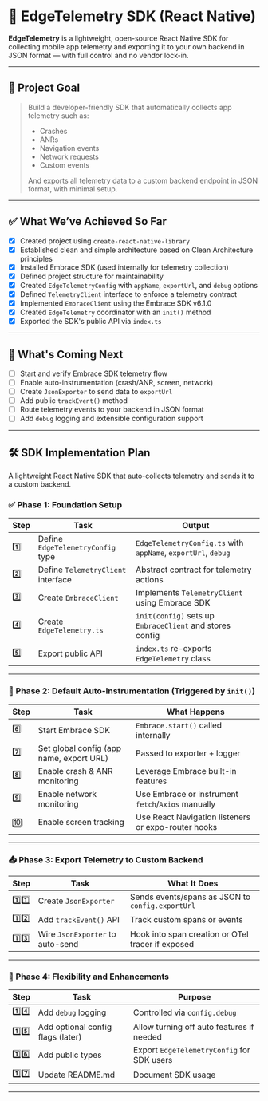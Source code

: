 # 📡 EdgeTelemetry SDK (React Native)

**EdgeTelemetry** is a lightweight, open-source React Native SDK for collecting mobile app telemetry and exporting it to your own backend in JSON format — with full control and no vendor lock-in.

---

## 🎯 Project Goal

> Build a developer-friendly SDK that automatically collects app telemetry such as:
> - Crashes
> - ANRs
> - Navigation events
> - Network requests
> - Custom events
> 
> And exports all telemetry data to a custom backend endpoint in JSON format, with minimal setup.

---

## ✅ What We’ve Achieved So Far

- [x] Created project using `create-react-native-library`
- [x] Established clean and simple architecture based on Clean Architecture principles
- [x] Installed Embrace SDK (used internally for telemetry collection)
- [x] Defined project structure for maintainability
- [x] Created `EdgeTelemetryConfig` with `appName`, `exportUrl`, and `debug` options
- [x] Defined `TelemetryClient` interface to enforce a telemetry contract
- [x] Implemented `EmbraceClient` using the Embrace SDK v6.1.0
- [x] Created `EdgeTelemetry` coordinator with an `init()` method
- [x] Exported the SDK's public API via `index.ts`

---

## 🚧 What's Coming Next

- [ ] Start and verify Embrace SDK telemetry flow
- [ ] Enable auto-instrumentation (crash/ANR, screen, network)
- [ ] Create `JsonExporter` to send data to `exportUrl`
- [ ] Add public `trackEvent()` method
- [ ] Route telemetry events to your backend in JSON format
- [ ] Add `debug` logging and extensible configuration support

---

## 🛠️ SDK Implementation Plan

A lightweight React Native SDK that auto-collects telemetry and sends it to a custom backend.

### ✅ Phase 1: Foundation Setup

| Step | Task | Output |
|------|------|--------|
| 1️⃣ | Define `EdgeTelemetryConfig` type | `EdgeTelemetryConfig.ts` with `appName`, `exportUrl`, `debug` |
| 2️⃣ | Define `TelemetryClient` interface | Abstract contract for telemetry actions |
| 3️⃣ | Create `EmbraceClient` | Implements `TelemetryClient` using Embrace SDK |
| 4️⃣ | Create `EdgeTelemetry.ts` | `init(config)` sets up `EmbraceClient` and stores config |
| 5️⃣ | Export public API | `index.ts` re-exports `EdgeTelemetry` class |

---

### 🔁 Phase 2: Default Auto-Instrumentation (Triggered by `init()`)

| Step | Task | What Happens |
|------|------|--------------|
| 6️⃣ | Start Embrace SDK | `Embrace.start()` called internally |
| 7️⃣ | Set global config (app name, export URL) | Passed to exporter + logger |
| 8️⃣ | Enable crash & ANR monitoring | Leverage Embrace built-in features |
| 9️⃣ | Enable network monitoring | Use Embrace or instrument `fetch`/`Axios` manually |
| 🔟 | Enable screen tracking | Use React Navigation listeners or expo-router hooks |

---

### 📤 Phase 3: Export Telemetry to Custom Backend

| Step | Task | What It Does |
|------|------|--------------|
| 1️⃣1️⃣ | Create `JsonExporter` | Sends events/spans as JSON to `config.exportUrl` |
| 1️⃣2️⃣ | Add `trackEvent()` API | Track custom spans or events |
| 1️⃣3️⃣ | Wire `JsonExporter` to auto-send | Hook into span creation or OTel tracer if exposed |

---

### 🧩 Phase 4: Flexibility and Enhancements

| Step | Task | Purpose |
|------|------|---------|
| 1️⃣4️⃣ | Add `debug` logging | Controlled via `config.debug` |
| 1️⃣5️⃣ | Add optional config flags (later) | Allow turning off auto features if needed |
| 1️⃣6️⃣ | Add public types | Export `EdgeTelemetryConfig` for SDK users |
| 1️⃣7️⃣ | Update README.md | Document SDK usage

---
